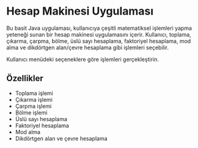 # Hesap Makinesi Uygulaması

Bu basit Java uygulaması, kullanıcıya çeşitli matematiksel işlemleri yapma yeteneği sunan bir hesap makinesi uygulamasını içerir. 
Kullanıcı, toplama, çıkarma, çarpma, bölme, üslü sayı hesaplama, faktoriyel hesaplama, mod alma ve dikdörtgen alan/çevre hesaplama 
gibi işlemleri seçebilir.

Kullanıcı menüdeki seçeneklere göre işlemleri gerçekleştirin.

## Özellikler

- Toplama işlemi
- Çıkarma işlemi
- Çarpma işlemi
- Bölme işlemi
- Üslü sayı hesaplama
- Faktoriyel hesaplama
- Mod alma
- Dikdörtgen alan ve çevre hesaplama

